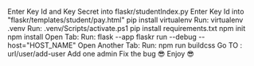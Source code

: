 Enter Key Id and Key Secret into flaskr/studentIndex.py
Enter Key Id into "flaskr/templates/student/pay.html"
pip install virtualenv
Run: virtualenv .venv
Run: .venv/Scripts/activate.ps1
pip install requirements.txt
npm init
npm install
Open Tab:
Run: flask --app flaskr run --debug --host="HOST_NAME"
Open Another Tab:
Run: npm run buildcss
Go TO : url/user/add-user
Add one admin
Fix the bug
😎 Enjoy 😎

